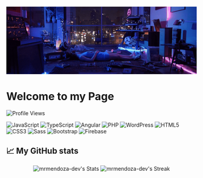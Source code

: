 [![header](./banner.gif)](https://mrmendoza.dev)

# Welcome to my Page
![Profile Views](https://komarev.com/ghpvc/?username=mrmendoza-dev&style=flat&color=blueviolet)

<div class="badges-intro">

![JavaScript](https://img.shields.io/badge/-JavaScript-000000?style=flat&logo=javascript&logoColor=#F7DF1E)
![TypeScript](https://img.shields.io/badge/-TypeScript-000000?style=flat&logo=typescript&logoColor=#3178C6)
![Angular](https://img.shields.io/badge/-Angular-000000?style=flat&logo=angular&logoColor=#DD0031)
![PHP](https://img.shields.io/badge/-PHP-000000?style=flat&logo=php&logoColor=#777BB4)
![WordPress](https://img.shields.io/badge/-WordPress-000000?style=flat&logo=wordpress&logoColor=#21759B)
![HTML5](https://img.shields.io/badge/-HTML5-000000?style=flat&logo=html5&logoColor=#E34F26)
![CSS3](https://img.shields.io/badge/-CSS3-000000?style=flat&logo=css3&logoColor=#1572B6)
![Sass](https://img.shields.io/badge/-Sass-000000?style=flat&logo=sass&logoColor=#CC6699)
![Bootstrap](https://img.shields.io/badge/-Bootstrap-000000?style=flat&logo=bootstrap&logoColor=#7952B3)
![Firebase](https://img.shields.io/badge/-Firebase-000000?style=flat&logo=firebase&logoColor=#FFCA28)

</div>



## 📈 My GitHub stats

<div class="badges-githubstats">
  <p align="center">
    <img src="https://github-readme-stats.vercel.app/api?username=mrmendoza-dev&theme=tokyonight&show_icons=true&hide_border=true&count_private=true" alt="mrmendoza-dev's Stats" height="165">
    <img src="https://github-readme-streak-stats.herokuapp.com/?user=mrmendoza-dev&theme=tokyonight&hide_border=true" alt="mrmendoza-dev's Streak" height="165">
  </p>
</div>


<!--
**mrmendoza-dev/mrmendoza-dev** is a ✨ _special_ ✨ repository because its `README.md` (this file) appears on your GitHub profile.

Here are some ideas to get you started:

- 🔭 I’m currently working on ...
- 🌱 I’m currently learning ...
- 👯 I’m looking to collaborate on ...
- 🤔 I’m looking for help with ...
- 💬 Ask me about ...
- 📫 How to reach me: ...
- 😄 Pronouns: ...
- ⚡ Fun fact: ...


<div class="github-introduction">

Im a **Web Developer** who loves to bring ideas to life in the browser. I grew up in the 90's early 2000's and fell in love with the internet. Therefore I am excited about designing and developing websites and web applications that are **fast**, **responsive**, and **accessible** to everyone. Also, I kind of want to bring back the 90's web design aesthetic. I think it was cool. 😎

</div>

- 💼 Got a freelance gig? Hit me up via <a href="mailto:code@aar.one">email.</a>
- 💬 Curious? Just ask!


-->

